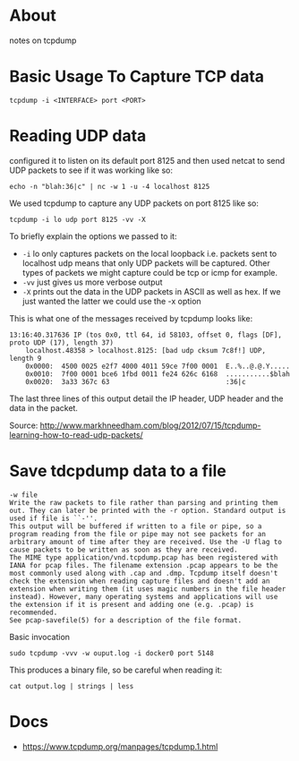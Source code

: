 # About

notes on tcpdump

# Basic Usage To Capture TCP data

```
tcpdump -i <INTERFACE> port <PORT>
```

# Reading UDP data

configured it to listen on its default port 8125 and then used netcat to send UDP packets to see if it was working like so:

```
echo -n "blah:36|c" | nc -w 1 -u -4 localhost 8125
```

We used tcpdump to capture any UDP packets on port 8125 like so:

```
tcpdump -i lo udp port 8125 -vv -X
```

To briefly explain the options we passed to it:

* `-i` lo only captures packets on the local loopback i.e. packets sent to localhost
udp means that only UDP packets will be captured. Other types of packets we might capture could be tcp or icmp for example.
* `-vv` just gives us more verbose output
* `-X` prints out the data in the UDP packets in ASCII as well as hex. If we just wanted the latter we could use the -x option

This is what one of the messages received by tcpdump looks like:

```
13:16:40.317636 IP (tos 0x0, ttl 64, id 58103, offset 0, flags [DF], proto UDP (17), length 37)
    localhost.48358 > localhost.8125: [bad udp cksum 7c8f!] UDP, length 9
	0x0000:  4500 0025 e2f7 4000 4011 59ce 7f00 0001  E..%..@.@.Y.....
	0x0010:  7f00 0001 bce6 1fbd 0011 fe24 626c 6168  ...........$blah
	0x0020:  3a33 367c 63                             :36|c
```

The last three lines of this output detail the IP header, UDP header and the data in the packet.

Source: http://www.markhneedham.com/blog/2012/07/15/tcpdump-learning-how-to-read-udp-packets/

# Save tdcpdump data to a file

```
-w file
Write the raw packets to file rather than parsing and printing them out. They can later be printed with the -r option. Standard output is used if file is ``-''.
This output will be buffered if written to a file or pipe, so a program reading from the file or pipe may not see packets for an arbitrary amount of time after they are received. Use the -U flag to cause packets to be written as soon as they are received.
The MIME type application/vnd.tcpdump.pcap has been registered with IANA for pcap files. The filename extension .pcap appears to be the most commonly used along with .cap and .dmp. Tcpdump itself doesn't check the extension when reading capture files and doesn't add an extension when writing them (it uses magic numbers in the file header instead). However, many operating systems and applications will use the extension if it is present and adding one (e.g. .pcap) is recommended.
See pcap-savefile(5) for a description of the file format.
```

Basic invocation
```
sudo tcpdump -vvv -w ouput.log -i docker0 port 5148
```

This produces a binary file, so be careful when reading it:
```
cat output.log | strings | less
```

# Docs

* https://www.tcpdump.org/manpages/tcpdump.1.html
